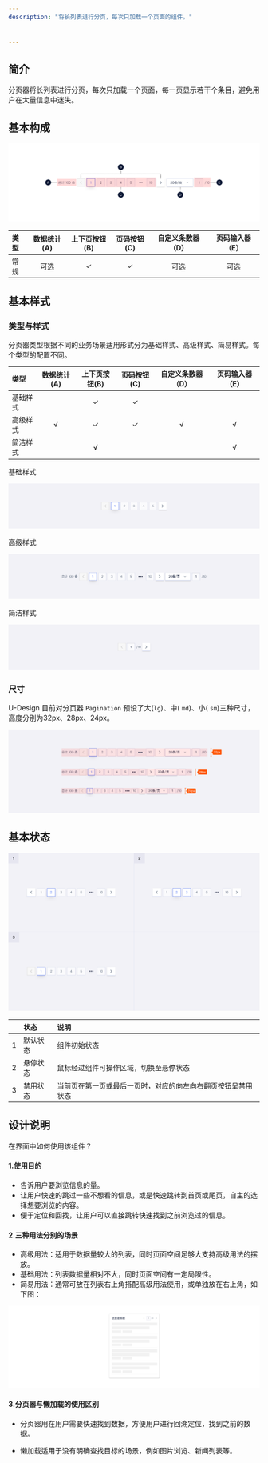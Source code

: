 ```yaml
---
description: "将长列表进行分页，每次只加载一个页面的组件。"


---
```


<!--副标题具体写法见源代码模式-->

## 简介

分页器将长列表进行分页，每次只加载一个页面，每一页显示若干个条目，避免用户在大量信息中迷失。



## 基本构成

![](../../../images/Pagination/forms_01.png)

| 类型 | 数据统计(A) | 上下页按钮(B) | 页码按钮(C) | 自定义条数器（D） | 页码输入器（E） |
| :--- | :---------: | :-----------: | :---------: | :---------------: | :-------------: |
| 常规 |    可选     |       ✓       |      ✓      |       可选        |      可选       |



## 基本样式

### 类型与样式

分页器类型根据不同的业务场景适用形式分为基础样式、高级样式、简易样式。每个类型的配置不同。

| 类型     | 数据统计(A) | 上下页按钮(B) | 页码按钮(C) | 自定义条数器（D） | 页码输入器（E） |
| :------- | :---------: | :-----------: | :---------: | :---------------: | :-------------: |
| 基础样式 |             |       ✓       |      ✓      |                   |                 |
| 高级样式 |      √      |       ✓       |      ✓      |         √         |        √        |
| 简洁样式 |             |       √       |             |                   |        √        |

基础样式

![](../../../images/Pagination/styles_01.png)

高级样式

![](../../../images/Pagination/styles_02.png)

简洁样式

![](../../../images/Pagination/styles_03.png)

### 尺寸

U-Design 目前对分页器 `Pagination` 预设了大(`lg`)、中( `md`)、小( `sm`)三种尺寸，高度分别为32px、28px、24px。

![](../../../images/Pagination/styles_04.png)



## 基本状态

![](../../../images/Pagination/states_01.png)

|      | 状态     | 说明                                                         |
| ---- | :------- | :----------------------------------------------------------- |
| 1    | 默认状态 | 组件初始状态                                                 |
| 2    | 悬停状态 | 鼠标经过组件可操作区域，切换至悬停状态                       |
| 3    | 禁用状态 | 当前页在第一页或最后一页时，对应的向左向右翻页按钮呈禁用状态 |



## 设计说明

在界面中如何使用该组件？



#### 1.使用目的

-  告诉用户要浏览信息的量。      
-  让用户快速的跳过一些不想看的信息，或是快速跳转到首页或尾页，自主的选择想要浏览的内容。
-  便于定位和回找，让用户可以直接跳转快速找到之前浏览过的信息。



#### 2.三种用法分别的场景    

- 高级用法：适用于数据量较大的列表，同时页面空间足够大支持高级用法的摆放。
- 基础用法：列表数据量相对不大，同时页面空间有一定局限性。
- 简易用法：通常可放在列表右上角搭配高级用法使用，或单独放在右上角，如下图：

![](../../../images/Pagination/002.png)

#### 3.分页器与懒加载的使用区别   

- 分页器用在用户需要快速找到数据，方便用户进行回溯定位，找到之前的数据。

- 懒加载适用于没有明确查找目标的场景，例如图片浏览、新闻列表等。
